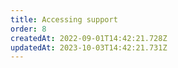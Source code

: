 ```yaml
---
title: Accessing support
order: 8
createdAt: 2022-09-01T14:42:21.728Z
updatedAt: 2023-10-03T14:42:21.731Z
---
```

